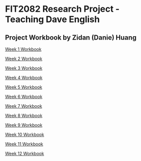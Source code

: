 # FIT2082 Research Project - Teaching Dave English

## Project Workbook by Zidan (Danie) Huang

<a href="https://github.com/FIT2082/28756509_RESEARCH_NOTEBOOK/blob/master/week_1.md">Week 1 Workbook</a>

<a href="https://github.com/FIT2082/28756509_RESEARCH_NOTEBOOK/blob/master/week_2.md">Week 2 Workbook</a>

<a href="https://github.com/FIT2082/28756509_RESEARCH_NOTEBOOK/blob/master/week_3.md">Week 3 Workbook</a>

<a href="https://github.com/FIT2082/28756509_RESEARCH_NOTEBOOK/blob/master/week_4.md">Week 4 Workbook</a>

<a href="https://github.com/FIT2082/28756509_RESEARCH_NOTEBOOK/blob/master/week_5.md">Week 5 Workbook</a>

<a href="https://github.com/FIT2082/28756509_RESEARCH_NOTEBOOK/blob/master/week_6.md">Week 6 Workbook</a>

<a href="https://github.com/FIT2082/28756509_RESEARCH_NOTEBOOK/blob/master/week_7.md">Week 7 Workbook</a>

<a href="https://github.com/FIT2082/28756509_RESEARCH_NOTEBOOK/blob/master/week_8.md">Week 8 Workbook</a>

<a href="https://github.com/FIT2082/28756509_RESEARCH_NOTEBOOK/blob/master/week_9.md">Week 9 Workbook</a>

<a href="https://github.com/FIT2082/28756509_RESEARCH_NOTEBOOK/blob/master/week_10.md">Week 10 Workbook</a>

<a href="https://github.com/FIT2082/28756509_RESEARCH_NOTEBOOK/blob/master/week_11.md">Week 11 Workbook</a>

<a href="https://github.com/FIT2082/28756509_RESEARCH_NOTEBOOK/blob/master/week_12.md">Week 12 Workbook</a>
